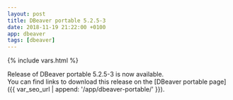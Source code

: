```yaml
---
layout: post
title: DBeaver portable 5.2.5-3
date: 2018-11-19 21:22:00 +0100
app: dbeaver
tags: [dbeaver]
---
```

{% include vars.html %}

Release of DBeaver portable 5.2.5-3 is now available.<br />
You can find links to download this release on the [DBeaver portable page]({{ var_seo_url | append: '/app/dbeaver-portable/' }}).